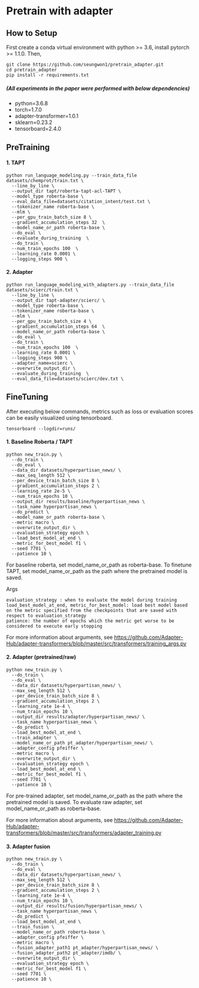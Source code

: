 # Pretrain with adapter

## How to Setup
First create a conda virtual environment with python >= 3.6, install pytorch >= 1.1.0. Then,
```
git clone https://github.com/seungwon1/pretrain_adapter.git
cd pretrain_adapter
pip install -r requirements.txt
```

##### (All experiments in the paper were performed with below dependencies)
- python=3.6.8
- torch=1.7.0
- adapter-transformer=1.0.1
- sklearn=0.23.2
- tensorboard=2.4.0

## PreTraining

#### 1. TAPT
```
python run_language_modeling.py --train_data_file datasets/chemprot/train.txt \
  --line_by_line \
  --output_dir tapt/roberta-tapt-acl-TAPT \
  --model_type roberta-base \
  --eval_data_file=datasets/citation_intent/test.txt \
  --tokenizer_name roberta-base \
  --mlm \
  --per_gpu_train_batch_size 8 \
  --gradient_accumulation_steps 32  \
  --model_name_or_path roberta-base \
  --do_eval \
  --evaluate_during_training  \
  --do_train \
  --num_train_epochs 100  \
  --learning_rate 0.0001 \
  --logging_steps 900 \
```

#### 2. Adapter
```
python run_language_modeling_with_adapters.py --train_data_file datasets/scierc/train.txt \
  --line_by_line \
  --output_dir tapt-adapter/scierc/ \
  --model_type roberta-base \
  --tokenizer_name roberta-base \
  --mlm \
  --per_gpu_train_batch_size 4 \
  --gradient_accumulation_steps 64  \
  --model_name_or_path roberta-base \
  --do_eval \
  --do_train \
  --num_train_epochs 100  \
  --learning_rate 0.0001 \
  --logging_steps 900 \
  --adapter_name=scierc \
  --overwrite_output_dir \
  --evaluate_during_training  \
  --eval_data_file=datasets/scierc/dev.txt \
```

## FineTuning
After executing below commands, metrics such as loss or evaluation scores can be easily visualized using tensorboard.
```
tensorboard --logdir=runs/
```

#### 1. Baseline Roberta / TAPT
```
python new_train.py \
  --do_train \
  --do_eval \
  --data_dir datasets/hyperpartisan_news/ \
  --max_seq_length 512 \
  --per_device_train_batch_size 8 \
  --gradient_accumulation_steps 2 \
  --learning_rate 2e-5 \
  --num_train_epochs 10 \
  --output_dir results/baseline/hyperpartisan_news \
  --task_name hyperpartisan_news \
  --do_predict \
  --model_name_or_path roberta-base \
  --metric macro \
  --overwrite_output_dir \
  --evaluation_strategy epoch \
  --load_best_model_at_end \
  --metric_for_best_model f1 \
  --seed 7701 \
  --patience 10 \
```

For baseline roberta, set model_name_or_path as roberta-base. To finetune TAPT, set model_name_or_path as the path where the pretrained model is saved.

Args
```
evaluation_strategy : when to evaluate the model during training
load_best_model_at_end, metric_for_best_model: load best model based on the metric specified from the checkpoints that are saved with respect to evaluation_strategy
patience: the number of epochs which the metric get worse to be considered to execute early stopping
```
For more information about arguments, see
https://github.com/Adapter-Hub/adapter-transformers/blob/master/src/transformers/training_args.py

#### 2. Adapter (pretrained/raw)
```
python new_train.py \
  --do_train \
  --do_eval \
  --data_dir datasets/hyperpartisan_news/ \
  --max_seq_length 512 \
  --per_device_train_batch_size 8 \
  --gradient_accumulation_steps 2 \
  --learning_rate 1e-4 \
  --num_train_epochs 10 \
  --output_dir results/adapter/hyperpartisan_news/ \
  --task_name hyperpartisan_news \
  --do_predict \
  --load_best_model_at_end \
  --train_adapter \
  --model_name_or_path pt_adapter/hyperpartisan_news/ \
  --adapter_config pfeiffer \
  --metric macro \
  --overwrite_output_dir \
  --evaluation_strategy epoch \
  --load_best_model_at_end \
  --metric_for_best_model f1 \
  --seed 7701 \
  --patience 10 \
```
For pre-trained adapter, set model_name_or_path as the path where the pretrained model is saved. To evaluate raw adapter, set model_name_or_path as roberta-base.

For more information about arguments, see
https://github.com/Adapter-Hub/adapter-transformers/blob/master/src/transformers/adapter_training.py

#### 3. Adapter fusion
```
python new_train.py \
  --do_train \
  --do_eval \
  --data_dir datasets/hyperpartisan_news/ \
  --max_seq_length 512 \
  --per_device_train_batch_size 8 \
  --gradient_accumulation_steps 2 \
  --learning_rate 1e-4 \
  --num_train_epochs 10 \
  --output_dir results/fusion/hyperpartisan_news/ \
  --task_name hyperpartisan_news \
  --do_predict \
  --load_best_model_at_end \
  --train_fusion \
  --model_name_or_path roberta-base \
  --adapter_config pfeiffer \
  --metric macro \
  --fusion_adapter_path1 pt_adapter/hyperpartisan_news/ \
  --fusion_adapter_path2 pt_adapter/imdb/ \
  --overwrite_output_dir \
  --evaluation_strategy epoch \
  --metric_for_best_model f1 \
  --seed 7701 \
  --patience 10 \
```



